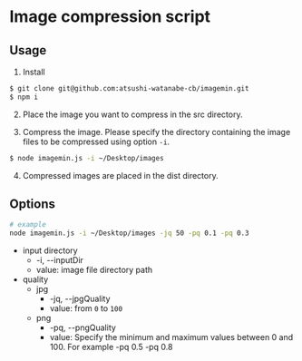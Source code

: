 # Image compression script

## Usage

1. Install

```bash
$ git clone git@github.com:atsushi-watanabe-cb/imagemin.git
$ npm i
```

2. Place the image you want to compress in the src directory.

3. Compress the image. Please specify the directory containing the image files to be compressed using option `-i`.

```bash
$ node imagemin.js -i ~/Desktop/images
```

4. Compressed images are placed in the dist directory.

## Options

```bash
# example
node imagemin.js -i ~/Desktop/images -jq 50 -pq 0.1 -pq 0.3
```

- input directory
  - -i, --inputDir
  - value: image file directory path
- quality
  - jpg
    - -jq, --jpgQuality
    - value: from `0` to `100`
  - png
    - -pq, --pngQuality
    - value: Specify the minimum and maximum values between 0 and 100. For example -pq 0.5 -pq 0.8
